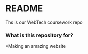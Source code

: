# README #

Ths is our WebTech coursework repo

### What is this repository for? ###

*Making an amazing website